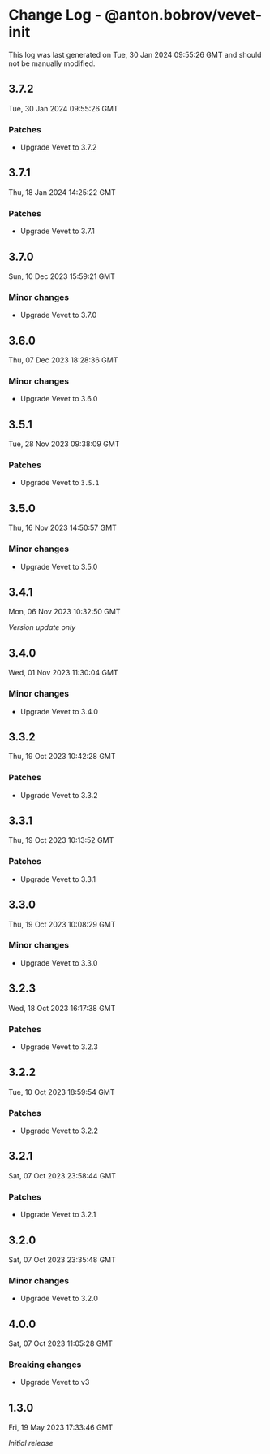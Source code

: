 # Change Log - @anton.bobrov/vevet-init

This log was last generated on Tue, 30 Jan 2024 09:55:26 GMT and should not be manually modified.

## 3.7.2
Tue, 30 Jan 2024 09:55:26 GMT

### Patches

- Upgrade Vevet to 3.7.2

## 3.7.1
Thu, 18 Jan 2024 14:25:22 GMT

### Patches

- Upgrade Vevet to 3.7.1

## 3.7.0
Sun, 10 Dec 2023 15:59:21 GMT

### Minor changes

- Upgrade Vevet to 3.7.0

## 3.6.0
Thu, 07 Dec 2023 18:28:36 GMT

### Minor changes

- Upgrade Vevet to 3.6.0

## 3.5.1
Tue, 28 Nov 2023 09:38:09 GMT

### Patches

- Upgrade Vevet to `3.5.1`

## 3.5.0
Thu, 16 Nov 2023 14:50:57 GMT

### Minor changes

- Upgrade Vevet to 3.5.0

## 3.4.1
Mon, 06 Nov 2023 10:32:50 GMT

_Version update only_

## 3.4.0
Wed, 01 Nov 2023 11:30:04 GMT

### Minor changes

- Upgrade Vevet to 3.4.0

## 3.3.2
Thu, 19 Oct 2023 10:42:28 GMT

### Patches

- Upgrade Vevet to 3.3.2

## 3.3.1
Thu, 19 Oct 2023 10:13:52 GMT

### Patches

- Upgrade Vevet to 3.3.1

## 3.3.0
Thu, 19 Oct 2023 10:08:29 GMT

### Minor changes

- Upgrade Vevet to 3.3.0

## 3.2.3
Wed, 18 Oct 2023 16:17:38 GMT

### Patches

- Upgrade Vevet to 3.2.3

## 3.2.2
Tue, 10 Oct 2023 18:59:54 GMT

### Patches

- Upgrade Vevet to 3.2.2

## 3.2.1
Sat, 07 Oct 2023 23:58:44 GMT

### Patches

- Upgrade Vevet to 3.2.1

## 3.2.0
Sat, 07 Oct 2023 23:35:48 GMT

### Minor changes

- Upgrade Vevet to 3.2.0

## 4.0.0
Sat, 07 Oct 2023 11:05:28 GMT

### Breaking changes

- Upgrade Vevet to v3

## 1.3.0
Fri, 19 May 2023 17:33:46 GMT

_Initial release_


